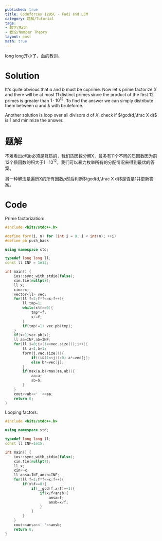 ```yaml
---
published: true
title: Codeforces 1285C - Fadi and LCM
category: 题解/Tutorial
tags: 
- 数学/Math
- 数论/Number Theory
layout: post
math: true
---
```

long long开小了，血的教训。
<!-- more -->
# Solution

It's quite obvious that $a$ and $b$ must be coprime. Now let's prime factorize $X$ and there will be at most 11 distinct primes since the product of the first 12 primes is greater than $1\cdot 10^{12}$. To find the answer we can simply distribute them between $a$ and $b$ with bruteforce.

Another solution is loop over all divisors $d$ of $X$, check if $\gcd(d,\frac X d)$ is 1 and minimize the answer.

# 题解

不难看出$a$和$b$必须是互质的，我们质因数分解X，最多有11个不同的质因数因为前12个质因数的积大于$1\cdot 10^{12}$。我们可以暴力枚举所有的分配情况来得到最优的答案。

另一种解法是遍历X的所有因数$p$然后判断$\gcd(d,\frac X d)$是否是1并更新答案。

# Code

Prime factorization:
```cpp
#include <bits/stdc++.h>

#define forn(i, n) for (int i = 0; i < int(n); ++i)
#define pb push_back

using namespace std;

typedef long long ll;
const ll INF = 1e12;

int main() {
    ios::sync_with_stdio(false);
    cin.tie(nullptr);
	ll x;
    cin>>x;
    vector<ll> vec;
    for(ll f=2;f*f<=x;f++){
        ll tmp=1;
        while(x%f==0){
            tmp*=f;
            x/=f;
        }
        if(tmp!=1) vec.pb(tmp);
    }
    if(x>1)vec.pb(x);
    ll aa=INF,ab=INF;
    for(ll i=0;i<(1<<vec.size());i++){
        ll a=1,b=1;
        forn(j,vec.size()){
            if((i&(1<<j))>0) a*=vec[j];
            else b*=vec[j];
        }
        if(max(a,b)<max(aa,ab)){
            aa=a;
            ab=b;
        }
    }
    cout<<ab<<' '<<aa;
    return 0;
}
```

Looping factors:

```cpp
#include <bits/stdc++.h>

using namespace std;

typedef long long ll;
const ll INF=1e15;

int main() {
    ios::sync_with_stdio(false);
    cin.tie(nullptr);
	ll x;
    cin>>x;
    ll ansa=INF,ansb=INF;
    for(ll f=1;f*f<=x;f++){
        if(x%f==0){
            if(__gcd(f,x/f)==1){
                if(x/f<ansb){
                    ansa=f;
                    ansb=x/f;
                }
            }
        }
    }
    cout<<ansa<<' '<<ansb;
    return 0;
}
```